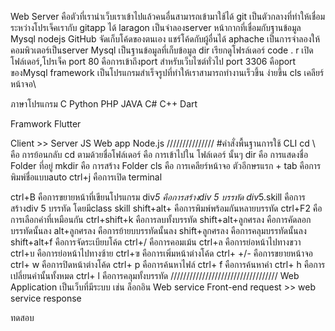 Web Server คือตัวที่เรานำเว็บเราเข้าไปแล้วคนอื่นสามารถเข้ามาใช้ได้
 git เป็นตัวกลางที่ทำให้เชื่อมระหว่างโปรเจ็คเรากับ gitapp ได้
 laragon เป็นจำลองserver หน้ากากที่เชื่อมกับฐานข้อมูล Mysql
 nodejs 
 GitHub จัดเก็บโค้ดของตนเอง แชร์โค้ดกับผู้อื่นได้
 aphache เป็นการจำลองให้คอมพิวเตอร์เป็นserver 
 Mysql เป็นฐานข้อมูลที่เก็บข้อมูล 
 dir เรียกดูโฟรล์เดอร์
 code . r เปิดโฟล์เดอร์,โปรเจ็ค
 port 80 คือการเข้าถึงport สำหรับเว็บไซต์ทั่วไป
 port 3306 คือport ของMysql
 framework เป็นโปรแกรมสำเร็จรูปที่ทำให้เราสามารถทำงานเร็วขึ้น ง่ายขึ้น
 cls เคลียร์หน้าจอ\

 ภาษาโปรแกรม
C Python PHP JAVA C# C++ Dart 

Framwork
Flutter

Client >> Server
JS        Web app
          Node.js
///////////////
#คำสั่งพื้นฐานการใช้ CLI
cd \ คือ การย้อนกลับ
cd ตามด้วยชื่อโฟล์เดอร์ คือ การเข้าไปใน โฟล์เดอร์ นั้นๆ
dir คือ การแสดงชื่อ Folder ที่อยู่
mkdir คือ การสร้าง Folder 
cls คือ การเคลียร์หน้าจอ
 ตัวอีกษรแรก + tab คือการพิมพ์ชื่อแบบauto
 ctrl+j คือการเปิด terminal

 ctrl+B คือการขยายหน้าที่เขียนโปรแกรม
 div*5 คือการสร้างdiv 5 บรรทัด
 div*5.skill คือการสร้างdiv 5 บรรทัด โดยมีclass skill
 shift+alt+ คือการพิมพ์พร้อมกันหลายบรรทัด
 ctrl+F2 คือการเลือกคำที่เหมือนกัน
 ctrl+shift+k คือการลบทั้งบรรทัด
 shift+alt+ลูกศรลง คือการคัดลอกบรรทัดนั้นลง
 alt+ลูกศรลง คือการย้ายบบรรทัดนั้นลง
 shift+ลูกศรลง คือการคลุมบรรทัดนั้นลง
 shift+alt+f คือการจัดระเบียบโค้ด
 ctrl+/ คือการคอมเม้น
 ctrl+ล คือการย่อหน้าไปทางขวา
 ctrl+บ คือการย่อหน้าไปทางซ้าย
 ctrl+ฃ คือการเพิ่มหน้าต่างโค้ด
 ctrl+ +/- คือการขยายหน้าจอ
 ctrl+ w คือการปิดหน้าต่างโค้ด
 ctrl+ p คือการค้นหาไฟล์
 ctrl+ f คือการค้นหาคำ
 ctrl+ h คือการเปลี่ยนคำนั้นทั้งหมด
 ctrl+ l คือการคลุมทั้งบรรทัด
 //////////////////////////////////
 Web Application เป็นเว็บที่มีระบบ เช่น ล็อกอิน 
 Web service 
 Front-end  request >> web service
            response 


ทดสอบ
            